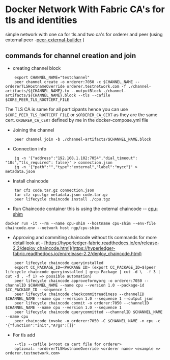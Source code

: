 Docker Network With Fabric CA's for tls and identities
======================================================

simple network with one ca for tls and two ca's for orderer and peer (using external peer -[peer-external-builder](https://github.com/sachin-ngpws/peer-external-builder.git) )

commands for channel creation and join
--------------------------------------
* creating channel block
```
    export CHANNEL_NAME="testchannel"
    peer channel create -o orderer:7050 -c $CHANNEL_NAME --ordererTLSHostnameOverride orderer.testnetwork.com -f ./channel-artifacts/${CHANNEL_NAME}.tx --outputBlock ./channel-artifacts/${CHANNEL_NAME}.block --tls --cafile $CORE_PEER_TLS_ROOTCERT_FILE
```
The TLS CA is same for all participants hence you can use `$CORE_PEER_TLS_ROOTCERT_FILE` or `$ORDERER_CA_CERT` as they are the same cert. `ORDERER_CA_CERT` defined by me in the docker-compose.yml file


* Joining the channel
```
    peer channel join -b ./channel-artifacts/$CHANNEL_NAME.block
```

* Connection info
```
    jq -n '{"address":"192.168.1.102:7054","dial_timeout": "10s","tls_required": false}' > connection.json
    jq -n '{"path":"","type":"external","label":"mycc"}' > metadata.json
```

* Install chaincode
```
    tar cfz code.tar.gz connection.json
    tar cfz cpu.tgz metadata.json code.tar.gz
    peer lifecycle chaincode install ./cpu.tgz
```
* Run Chaincode container
    this is using the external chaincode -- [cpu-shim](https://github.com/sachin-ngpws/cpu-shim.git)
```
docker run -it --rm --name cpu-shim --hostname cpu-shim --env-file chaincode.env --network host ngp/cpu-shim
```

* Approving and commiting chaincode
without tls commands for more detail look at - [https://hyperledger-fabric.readthedocs.io/en/release-2.2/deploy_chaincode.html](https://hyperledger-fabric.readthedocs.io/en/release-2.2/deploy_chaincode.html)
```
    peer lifecycle chaincode queryinstalled
    export CC_PACKAGE_ID=<PACKAGE ID> (export CC_PACKAGE_ID=$(peer lifecycle chaincode queryinstalled | grep Package | cut -d \  -f 3 | cut -d , -f 1) => possible automation)
    peer lifecycle chaincode approveformyorg -o orderer:7050 --channelID $CHANNEL_NAME --name cpu --version 1.0 --package-id $CC_PACKAGE_ID --sequence 1
    peer lifecycle chaincode checkcommitreadiness --channelID $CHANNEL_NAME --name cpu --version 1.0 --sequence 1 --output json
    peer lifecycle chaincode commit -o orderer:7050 --channelID $CHANNEL_NAME --name cpu --version 1.0 --sequence 1
    peer lifecycle chaincode querycommitted --channelID $CHANNEL_NAME --name cpu
    peer chaincode invoke -o orderer:7050 -C $CHANNEL_NAME -n cpu -c '{"function":"init","Args":[]}'
```

* For tls add
```
    --tls --cafile $<root ca cert file for orderer>
    optional: -ordererTLSHostnameOverride <orderer name> <example => orderer.testnetwork.com>
```